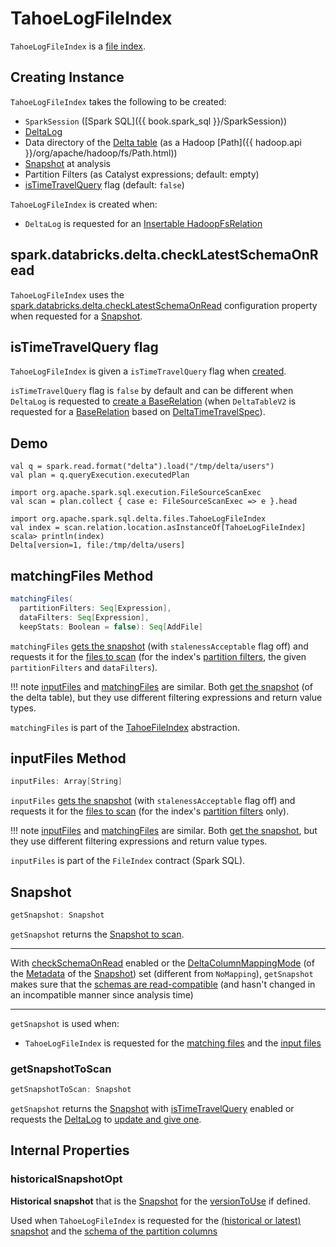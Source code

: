 # TahoeLogFileIndex

`TahoeLogFileIndex` is a [file index](TahoeFileIndex.md).

## Creating Instance

`TahoeLogFileIndex` takes the following to be created:

* <span id="spark"> `SparkSession` ([Spark SQL]({{ book.spark_sql }}/SparkSession))
* <span id="deltaLog"> [DeltaLog](DeltaLog.md)
* <span id="path"> Data directory of the [Delta table](#deltaLog) (as a Hadoop [Path]({{ hadoop.api }}/org/apache/hadoop/fs/Path.html))
* <span id="snapshotAtAnalysis"> [Snapshot](Snapshot.md) at analysis
* <span id="partitionFilters"> Partition Filters (as Catalyst expressions; default: empty)
* [isTimeTravelQuery](#isTimeTravelQuery) flag (default: `false`)

`TahoeLogFileIndex` is created when:

* `DeltaLog` is requested for an [Insertable HadoopFsRelation](DeltaLog.md#createRelation)

## <span id="checkSchemaOnRead"><span id="checkLatestSchemaOnRead"><span id="spark.databricks.delta.checkLatestSchemaOnRead"> spark.databricks.delta.checkLatestSchemaOnRead

`TahoeLogFileIndex` uses the [spark.databricks.delta.checkLatestSchemaOnRead](configuration-properties/DeltaSQLConf.md#spark.databricks.delta.checkLatestSchemaOnRead) configuration property when requested for a [Snapshot](#getSnapshot).

## <span id="isTimeTravelQuery"> isTimeTravelQuery flag

`TahoeLogFileIndex` is given a `isTimeTravelQuery` flag when [created](#creating-instance).

`isTimeTravelQuery` flag is `false` by default and can be different when `DeltaLog` is requested to [create a BaseRelation](DeltaLog.md#createRelation) (when `DeltaTableV2` is requested for a [BaseRelation](DeltaTableV2.md#toBaseRelation) based on [DeltaTimeTravelSpec](DeltaTableV2.md#timeTravelSpec)).

## Demo

```text
val q = spark.read.format("delta").load("/tmp/delta/users")
val plan = q.queryExecution.executedPlan

import org.apache.spark.sql.execution.FileSourceScanExec
val scan = plan.collect { case e: FileSourceScanExec => e }.head

import org.apache.spark.sql.delta.files.TahoeLogFileIndex
val index = scan.relation.location.asInstanceOf[TahoeLogFileIndex]
scala> println(index)
Delta[version=1, file:/tmp/delta/users]
```

## <span id="matchingFiles"> matchingFiles Method

```scala
matchingFiles(
  partitionFilters: Seq[Expression],
  dataFilters: Seq[Expression],
  keepStats: Boolean = false): Seq[AddFile]
```

`matchingFiles` [gets the snapshot](#getSnapshot) (with `stalenessAcceptable` flag off) and requests it for the [files to scan](PartitionFiltering.md#filesForScan) (for the index's [partition filters](#partitionFilters), the given `partitionFilters` and `dataFilters`).

!!! note
    [inputFiles](#inputFiles) and [matchingFiles](#matchingFiles) are similar. Both [get the snapshot](#getSnapshot) (of the delta table), but they use different filtering expressions and return value types.

`matchingFiles` is part of the [TahoeFileIndex](TahoeFileIndex.md#matchingFiles) abstraction.

## <span id="inputFiles"> inputFiles Method

```scala
inputFiles: Array[String]
```

`inputFiles` [gets the snapshot](#getSnapshot) (with `stalenessAcceptable` flag off) and requests it for the [files to scan](PartitionFiltering.md#filesForScan) (for the index's [partition filters](#partitionFilters) only).

!!! note
    [inputFiles](#inputFiles) and [matchingFiles](#matchingFiles) are similar. Both [get the snapshot](#getSnapshot), but they use different filtering expressions and return value types.

`inputFiles` is part of the `FileIndex` contract (Spark SQL).

## <span id="getSnapshot"> Snapshot

```scala
getSnapshot: Snapshot
```

`getSnapshot` returns the [Snapshot to scan](#getSnapshotToScan).

---

With [checkSchemaOnRead](#checkSchemaOnRead) enabled or the [DeltaColumnMappingMode](#columnMappingMode) (of the [Metadata](Snapshot.md#metadata) of the [Snapshot](Snapshot.md)) set (different from `NoMapping`), `getSnapshot` makes sure that the [schemas are read-compatible](SchemaUtils.md#isReadCompatible) (and hasn't changed in an incompatible manner since analysis time)

---

`getSnapshot` is used when:

* `TahoeLogFileIndex` is requested for the [matching files](#matchingFiles) and the [input files](#inputFiles)

### <span id="getSnapshotToScan"> getSnapshotToScan

```scala
getSnapshotToScan: Snapshot
```

`getSnapshot` returns the [Snapshot](#snapshotAtAnalysis) with [isTimeTravelQuery](#isTimeTravelQuery) enabled or requests the [DeltaLog](#deltaLog) to [update and give one](DeltaLog.md#update).

## Internal Properties

### <span id="historicalSnapshotOpt"> historicalSnapshotOpt

**Historical snapshot** that is the [Snapshot](Snapshot.md) for the [versionToUse](#versionToUse) if defined.

Used when `TahoeLogFileIndex` is requested for the [(historical or latest) snapshot](#getSnapshot) and the [schema of the partition columns](#partitionSchema)
